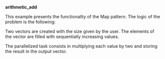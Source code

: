**arithmetic_add**

This example presents the functionality of the Map pattern.
The logic of the problem is the following:

Two vectors are created with the size given by the user.
The elements of the vector are filled with sequentially increasing values.

The parallelized task consists in multiplying each value by two and storing the result in the output vector.